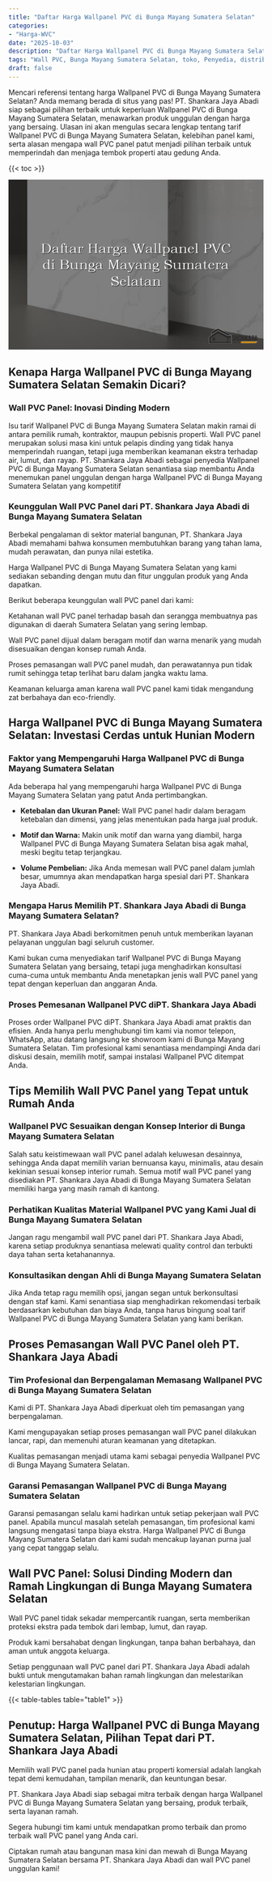 ```yaml
---
title: "Daftar Harga Wallpanel PVC di Bunga Mayang Sumatera Selatan"
categories: 
- "Harga-WVC"
date: "2025-10-03"
description: "Daftar Harga Wallpanel PVC di Bunga Mayang Sumatera Selatan untuk tempat tinggal, office, serta toko. Produk unggulan, variasi motif, pilihan warna elegan, beserta servis pemasangan oleh teknisi profesional serta garansi resmi!|Layanan penyediaan Wallpanel PVC di Bunga Mayang Sumatera Selatan bagi keperluan rumah, perkantoran, maupun gerai, beserta produk berkualitas dan penempatan oleh tim profesional serta jaminan resmi.|Pilihan Wallpanel PVC di Bunga Mayang Sumatera Selatan yang terbukti bagi tempat tinggal, perkantoran, dan ritel, bersama produk unggulan dan pemasangan dikerjakan oleh tenaga ahli berpengalaman serta kepastian resmi.|Penyediaan Wallpanel PVC di Bunga Mayang Sumatera Selatan untuk rumah, perkantoran, dan toko, beserta material berkualitas dan pemasangan ditangani oleh tim ahli, lengkap dengan jaminan resmi.}"
tags: "Wall PVC, Bunga Mayang Sumatera Selatan, toko, Penyedia, distributor"
draft: false
---
```


Mencari referensi tentang harga Wallpanel PVC di Bunga Mayang Sumatera Selatan? Anda memang berada di situs yang pas! PT. Shankara Jaya Abadi siap sebagai pilihan terbaik untuk keperluan Wallpanel PVC di Bunga Mayang Sumatera Selatan, menawarkan produk unggulan dengan harga yang bersaing. Ulasan ini akan mengulas secara lengkap tentang tarif Wallpanel PVC di Bunga Mayang Sumatera Selatan, kelebihan panel kami, serta alasan mengapa wall PVC panel patut menjadi pilihan terbaik untuk memperindah dan menjaga tembok properti atau gedung Anda.

{{< toc >}}

![Daftar Harga Wallpanel PVC di Bunga Mayang Sumatera Selatan](/images/Harga-WVC/Daftar-Harga-Wallpanel-PVC-di-Bunga-Mayang-Sumatera-Selatan.png)


## Kenapa Harga Wallpanel PVC di Bunga Mayang Sumatera Selatan Semakin Dicari?

### Wall PVC Panel: Inovasi Dinding Modern

Isu tarif Wallpanel PVC di Bunga Mayang Sumatera Selatan makin ramai di antara pemilik rumah, kontraktor, maupun pebisnis properti. Wall PVC panel merupakan solusi masa kini untuk pelapis dinding yang tidak hanya memperindah ruangan, tetapi juga memberikan keamanan ekstra terhadap air, lumut, dan rayap. PT. Shankara Jaya Abadi sebagai penyedia Wallpanel PVC di Bunga Mayang Sumatera Selatan senantiasa siap membantu Anda menemukan panel unggulan dengan harga Wallpanel PVC di Bunga Mayang Sumatera Selatan yang kompetitif

### Keunggulan Wall PVC Panel dari PT. Shankara Jaya Abadi di Bunga Mayang Sumatera Selatan

Berbekal pengalaman di sektor material bangunan, PT. Shankara Jaya Abadi memahami bahwa konsumen membutuhkan barang yang tahan lama, mudah perawatan, dan punya nilai estetika.

Harga Wallpanel PVC di Bunga Mayang Sumatera Selatan yang kami sediakan sebanding dengan mutu dan fitur unggulan produk yang Anda dapatkan.

Berikut beberapa keunggulan wall PVC panel dari kami:

Ketahanan wall PVC panel terhadap basah dan serangga membuatnya pas digunakan di daerah Sumatera Selatan yang sering lembap.

Wall PVC panel dijual dalam beragam motif dan warna menarik yang mudah disesuaikan dengan konsep rumah Anda.

Proses pemasangan wall PVC panel mudah, dan perawatannya pun tidak rumit sehingga tetap terlihat baru dalam jangka waktu lama.

Keamanan keluarga aman karena wall PVC panel kami tidak mengandung zat berbahaya dan eco-friendly.

## Harga Wallpanel PVC di Bunga Mayang Sumatera Selatan: Investasi Cerdas untuk Hunian Modern

### Faktor yang Mempengaruhi Harga Wallpanel PVC di Bunga Mayang Sumatera Selatan

Ada beberapa hal yang mempengaruhi harga Wallpanel PVC di Bunga Mayang Sumatera Selatan yang patut Anda pertimbangkan.

- **Ketebalan dan Ukuran Panel:** Wall PVC panel hadir dalam beragam ketebalan dan dimensi, yang jelas menentukan pada harga jual produk.

- **Motif dan Warna:** Makin unik motif dan warna yang diambil, harga Wallpanel PVC di Bunga Mayang Sumatera Selatan bisa agak mahal, meski begitu tetap terjangkau.

- **Volume Pembelian:** Jika Anda memesan wall PVC panel dalam jumlah besar, umumnya akan mendapatkan harga spesial dari PT. Shankara Jaya Abadi.

### Mengapa Harus Memilih PT. Shankara Jaya Abadi di Bunga Mayang Sumatera Selatan?

PT. Shankara Jaya Abadi berkomitmen penuh untuk memberikan layanan pelayanan unggulan bagi seluruh customer.

Kami bukan cuma menyediakan tarif Wallpanel PVC di Bunga Mayang Sumatera Selatan yang bersaing, tetapi juga menghadirkan konsultasi cuma-cuma untuk membantu Anda menetapkan jenis wall PVC panel yang tepat dengan keperluan dan anggaran Anda.

### Proses Pemesanan Wallpanel PVC diPT. Shankara Jaya Abadi

Proses order Wallpanel PVC diPT. Shankara Jaya Abadi amat praktis dan efisien. Anda hanya perlu menghubungi tim kami via nomor telepon, WhatsApp, atau datang langsung ke showroom kami di Bunga Mayang Sumatera Selatan. Tim profesional kami senantiasa mendampingi Anda dari diskusi desain, memilih motif, sampai instalasi Wallpanel PVC ditempat Anda.

## Tips Memilih Wall PVC Panel yang Tepat untuk Rumah Anda

### Wallpanel PVC Sesuaikan dengan Konsep Interior di Bunga Mayang Sumatera Selatan

Salah satu keistimewaan wall PVC panel adalah keluwesan desainnya, sehingga Anda dapat memilih varian bernuansa kayu, minimalis, atau desain kekinian sesuai konsep interior rumah. Semua motif wall PVC panel yang disediakan PT. Shankara Jaya Abadi di Bunga Mayang Sumatera Selatan memiliki harga yang masih ramah di kantong.

### Perhatikan Kualitas Material Wallpanel PVC yang Kami Jual di Bunga Mayang Sumatera Selatan

Jangan ragu mengambil wall PVC panel dari PT. Shankara Jaya Abadi, karena setiap produknya senantiasa melewati quality control dan terbukti daya tahan serta ketahanannya.

### Konsultasikan dengan Ahli di Bunga Mayang Sumatera Selatan

Jika Anda tetap ragu memilih opsi, jangan segan untuk berkonsultasi dengan staf kami. Kami senantiasa siap menghadirkan rekomendasi terbaik berdasarkan kebutuhan dan biaya Anda, tanpa harus bingung soal tarif Wallpanel PVC di Bunga Mayang Sumatera Selatan yang kami berikan.

## Proses Pemasangan Wall PVC Panel oleh PT. Shankara Jaya Abadi

### Tim Profesional dan Berpengalaman Memasang Wallpanel PVC di Bunga Mayang Sumatera Selatan

Kami di PT. Shankara Jaya Abadi diperkuat oleh tim pemasangan yang berpengalaman.

Kami mengupayakan setiap proses pemasangan wall PVC panel dilakukan lancar, rapi, dan memenuhi aturan keamanan yang ditetapkan.

Kualitas pemasangan menjadi utama kami sebagai penyedia Wallpanel PVC di Bunga Mayang Sumatera Selatan.

### Garansi Pemasangan Wallpanel PVC di Bunga Mayang Sumatera Selatan

Garansi pemasangan selalu kami hadirkan untuk setiap pekerjaan wall PVC panel. Apabila muncul masalah setelah pemasangan, tim profesional kami langsung mengatasi tanpa biaya ekstra. Harga Wallpanel PVC di Bunga Mayang Sumatera Selatan dari kami sudah mencakup layanan purna jual yang cepat tanggap selalu.

## Wall PVC Panel: Solusi Dinding Modern dan Ramah Lingkungan di Bunga Mayang Sumatera Selatan

Wall PVC panel tidak sekadar mempercantik ruangan, serta memberikan proteksi ekstra pada tembok dari lembap, lumut, dan rayap.

Produk kami bersahabat dengan lingkungan, tanpa bahan berbahaya, dan aman untuk anggota keluarga.

Setiap penggunaan wall PVC panel dari PT. Shankara Jaya Abadi adalah bukti untuk mengutamakan bahan ramah lingkungan dan melestarikan kelestarian lingkungan.

{{< table-tables table="table1" >}}

## Penutup: Harga Wallpanel PVC di Bunga Mayang Sumatera Selatan, Pilihan Tepat dari PT. Shankara Jaya Abadi

Memilih wall PVC panel pada hunian atau properti komersial adalah langkah tepat demi kemudahan, tampilan menarik, dan keuntungan besar.

PT. Shankara Jaya Abadi siap sebagai mitra terbaik dengan harga Wallpanel PVC di Bunga Mayang Sumatera Selatan yang bersaing, produk terbaik, serta layanan ramah.

Segera hubungi tim kami untuk mendapatkan promo terbaik dan promo terbaik wall PVC panel yang Anda cari.

Ciptakan rumah atau bangunan masa kini dan mewah di Bunga Mayang Sumatera Selatan bersama PT. Shankara Jaya Abadi dan wall PVC panel unggulan kami!